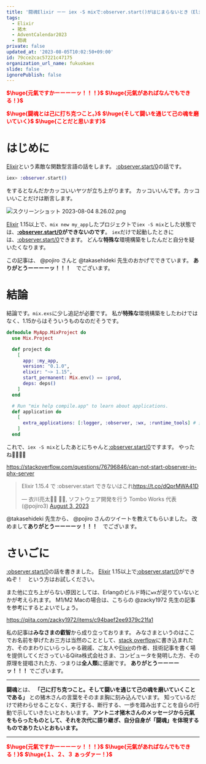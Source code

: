 ```yaml
---
title: '闘魂Elixir ーー iex -S mixで:observer.start()がはじまらないとき（Elixir 1.15以上）'
tags:
  - Elixir
  - 猪木
  - AdventCalendar2023
  - 闘魂
private: false
updated_at: '2023-08-05T10:02:50+09:00'
id: 79cce2cac57221c47175
organization_url_name: fukuokaex
slide: false
ignorePublish: false
---
```

<b><font color="red">$\huge{元氣ですかーーーーッ！！！}$</font></b>
<b><font color="red">$\huge{元氣があればなんでもできる！}$</font></b>

<b><font color="red">$\huge{闘魂とは己に打ち克つこと。}$</font></b>
<b><font color="red">$\huge{そして闘いを通じて己の魂を磨いていく}$</font></b>
<b><font color="red">$\huge{ことだと思います}$</font></b>


# はじめに

[Elixir](https://elixir-lang.org/)という素敵な関数型言語の話をします。
[:observer.start/0](https://www.erlang.org/doc/man/observer#start-0)の話です。

```elixir
iex> :observer.start()
```

をするとなんだかカッコいいヤツが立ち上がります。
カッコいいんです。カッコいいことだけは断言します。

![スクリーンショット 2023-08-04 8.26.02.png](https://qiita-image-store.s3.ap-northeast-1.amazonaws.com/0/131808/42efe7ce-d5fa-075b-061e-3ee1b6ca8b14.png)

[Elixir](https://elixir-lang.org/) 1.15以上で、`mix new my_app`したプロジェクトで`iex -S mix`とした状態では、**[:observer.start/0](https://www.erlang.org/doc/man/observer#start-0)ができないのです**。
`iex`だけで起動したときには、[:observer.start/0](https://www.erlang.org/doc/man/observer#start-0)できます。
どんな**特殊な**環境構築をしたんだと自分を疑いたくなります。

この記事は、 @pojiro さんと @takasehideki 先生のおかげでできています。
**ありがとうーーーーッ！！！**　でございます。

# 結論

結論です。`mix.exs`に少し追記が必要です。
私が**特殊な**環境構築をしたわけではなく、1.15からはそういうものなのだそうです。

```elixir:mix.exs
defmodule MyApp.MixProject do
  use Mix.Project

  def project do
    [
      app: :my_app,
      version: "0.1.0",
      elixir: "~> 1.15",
      start_permanent: Mix.env() == :prod,
      deps: deps()
    ]
  end

  # Run "mix help compile.app" to learn about applications.
  def application do
    [
      extra_applications: [:logger, :observer, :wx, :runtime_tools] # 変更
    ]
  end
```

これで、`iex -S mix`としたあとにちゃんと[:observer.start/0](https://www.erlang.org/doc/man/observer#start-0)ですます。
やったね:tada::tada::tada::tada:

https://stackoverflow.com/questions/76796846/can-not-start-observer-in-phx-server

<blockquote class="twitter-tweet"><p lang="ja" dir="ltr">Elixir 1.15.4 で :observer.start できないはこれ<a href="https://t.co/dQprMWA41D">https://t.co/dQprMWA41D</a></p>&mdash; 衣川亮太💉💉 💉💉, ソフトウェア開発を行う Tombo Works 代表 (@pojiro3) <a href="https://twitter.com/pojiro3/status/1686961954479575040?ref_src=twsrc%5Etfw">August 3, 2023</a></blockquote> <script async src="https://platform.twitter.com/widgets.js" charset="utf-8"></script>

@takasehideki 先生から、 @pojiro さんのツイートを教えてもらいました。
改めまして**ありがとうーーーーッ！！！**　でございます。

# さいごに

[:observer.start/0](https://www.erlang.org/doc/man/observer#start-0)の話を書きました。
[Elixir](https://elixir-lang.org/) 1.15以上で[:observer.start/0](https://www.erlang.org/doc/man/observer#start-0)ができぬぞ！　という方はお試しください。

また他に立ち上がらない原因としては、Erlangのビルド時に`wx`が足りていないとかが考えられます。
M1/M2 Macの場合は、こちらの @zacky1972 先生の記事を参考にするとよいでしょう。

https://qiita.com/zacky1972/items/c94baef2ee9379c21fa1


私の記事は**みなさまの叡智**から成り立っております。
みなさまというのはここでお名前を挙げたお三方は当然のこととして、[stack overflow](https://stackoverflow.com/questions/76796846/can-not-start-observer-in-phx-server)に書き込まれた方、そのまわりにいらっしゃる親戚、ご友人や[Elixir](https://elixir-lang.org/)の作者、技術記事を書く場を提供してくださっているQiita株式会社さま、コンピュータを発明した方、その原理を提唱された方、つまりは**全人類**に感謝です。
**ありがとうーーーーッ！！！** でございます。

---


**闘魂**とは、  **「己に打ち克つこと。そして闘いを通じて己の魂を磨いていくことである」** との猪木さんの言葉をそのまま胸に刻み込んでいます。
知っているだけで終わらせることなく、実行する、断行する、一歩を踏み出すことを自らの行動で示していきたいとおもいます。
**アントニオ猪木さんのメッセージから元氣をもらったものとして、それを次代に語り継ぎ、自分自身が「闘魂」を体現するものでありたいとおもいます。**

---

<b><font color="red">$\huge{元氣ですかーーーーッ！！！}$</font></b>
<b><font color="red">$\huge{元氣があればなんでもできる！}$</font></b>
<b><font color="red">$\huge{１、２、３ ぁっダァー！}$</font></b>
